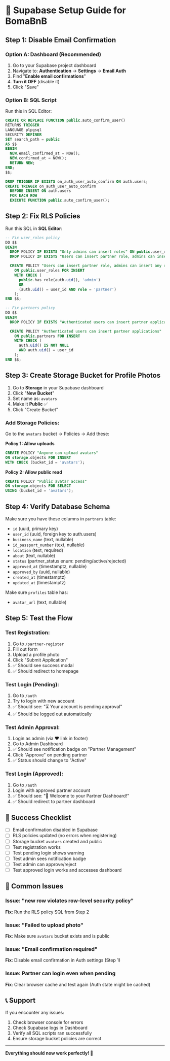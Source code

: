 # 🔧 Supabase Setup Guide for BomaBnB

## Step 1: Disable Email Confirmation

### Option A: Dashboard (Recommended)
1. Go to your Supabase project dashboard
2. Navigate to: **Authentication** → **Settings** → **Email Auth**
3. Find "**Enable email confirmations**"
4. **Turn it OFF** (disable it)
5. Click "Save"

### Option B: SQL Script
Run this in SQL Editor:
```sql
CREATE OR REPLACE FUNCTION public.auto_confirm_user()
RETURNS TRIGGER
LANGUAGE plpgsql
SECURITY DEFINER
SET search_path = public
AS $$
BEGIN
  NEW.email_confirmed_at = NOW();
  NEW.confirmed_at = NOW();
  RETURN NEW;
END;
$$;

DROP TRIGGER IF EXISTS on_auth_user_auto_confirm ON auth.users;
CREATE TRIGGER on_auth_user_auto_confirm
  BEFORE INSERT ON auth.users
  FOR EACH ROW
  EXECUTE FUNCTION public.auto_confirm_user();
```

## Step 2: Fix RLS Policies

Run this SQL in **SQL Editor**:

```sql
-- Fix user_roles policy
DO $$ 
BEGIN
  DROP POLICY IF EXISTS "Only admins can insert roles" ON public.user_roles;
  DROP POLICY IF EXISTS "Users can insert partner role, admins can insert any role" ON public.user_roles;

  CREATE POLICY "Users can insert partner role, admins can insert any role"
    ON public.user_roles FOR INSERT
    WITH CHECK (
      public.has_role(auth.uid(), 'admin')
      OR
      (auth.uid() = user_id AND role = 'partner')
    );
END $$;

-- Fix partners policy
DO $$ 
BEGIN
  DROP POLICY IF EXISTS "Authenticated users can insert partner applications" ON public.partners;

  CREATE POLICY "Authenticated users can insert partner applications"
    ON public.partners FOR INSERT
    WITH CHECK (
      auth.uid() IS NOT NULL 
      AND auth.uid() = user_id
    );
END $$;
```

## Step 3: Create Storage Bucket for Profile Photos

1. Go to **Storage** in your Supabase dashboard
2. Click "**New Bucket**"
3. Set name as: `avatars`
4. Make it **Public** ✅
5. Click "Create Bucket"

### Add Storage Policies:

Go to the `avatars` bucket → Policies → Add these:

**Policy 1: Allow uploads**
```sql
CREATE POLICY "Anyone can upload avatars"
ON storage.objects FOR INSERT
WITH CHECK (bucket_id = 'avatars');
```

**Policy 2: Allow public read**
```sql
CREATE POLICY "Public avatar access"
ON storage.objects FOR SELECT
USING (bucket_id = 'avatars');
```

## Step 4: Verify Database Schema

Make sure you have these columns in `partners` table:
- `id` (uuid, primary key)
- `user_id` (uuid, foreign key to auth.users)
- `business_name` (text, nullable)
- `id_passport_number` (text, nullable)
- `location` (text, required)
- `about` (text, nullable)
- `status` (partner_status enum: pending/active/rejected)
- `approved_at` (timestamptz, nullable)
- `approved_by` (uuid, nullable)
- `created_at` (timestamptz)
- `updated_at` (timestamptz)

Make sure `profiles` table has:
- `avatar_url` (text, nullable)

## Step 5: Test the Flow

### Test Registration:
1. Go to `/partner-register`
2. Fill out form
3. Upload a profile photo
4. Click "Submit Application"
5. ✅ Should see success modal
6. ✅ Should redirect to homepage

### Test Login (Pending):
1. Go to `/auth`
2. Try to login with new account
3. ✅ Should see: "⏳ Your account is pending approval"
4. ✅ Should be logged out automatically

### Test Admin Approval:
1. Login as admin (via ❤️ link in footer)
2. Go to Admin Dashboard
3. ✅ Should see notification badge on "Partner Management"
4. Click "Approve" on pending partner
5. ✅ Status should change to "Active"

### Test Login (Approved):
1. Go to `/auth`
2. Login with approved partner account
3. ✅ Should see: "🎉 Welcome to your Partner Dashboard!"
4. ✅ Should redirect to partner dashboard

## 🎯 Success Checklist

- [ ] Email confirmation disabled in Supabase
- [ ] RLS policies updated (no errors when registering)
- [ ] Storage bucket `avatars` created and public
- [ ] Test registration works
- [ ] Test pending login shows warning
- [ ] Test admin sees notification badge
- [ ] Test admin can approve/reject
- [ ] Test approved login works and accesses dashboard

## 🚨 Common Issues

### Issue: "new row violates row-level security policy"
**Fix**: Run the RLS policy SQL from Step 2

### Issue: "Failed to upload photo"
**Fix**: Make sure `avatars` bucket exists and is public

### Issue: "Email confirmation required"
**Fix**: Disable email confirmation in Auth settings (Step 1)

### Issue: Partner can login even when pending
**Fix**: Clear browser cache and test again (Auth state might be cached)

## 📞 Support

If you encounter any issues:
1. Check browser console for errors
2. Check Supabase logs in Dashboard
3. Verify all SQL scripts ran successfully
4. Ensure storage bucket policies are correct

---

**Everything should now work perfectly! 🎉**
